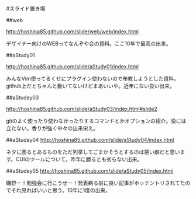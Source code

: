 #スライド置き場

##web

http://hoshina85.github.com/slide/web/web/index.html

デザイナー向けのWEBってなんぞや会の資料。ここ10年で最高の出来。

##aStudy01

http://hoshina85.github.com/slide/aStudy01/index.html

みんなVim使ってるくせにプラグイン使わないので布教しようとした資料。github上だとちゃんと動いてないけどまあいいや。近年にない良い出来。

##aStudey03

http://hoshina85.github.com/slide/aStudy03/index.html#slide2

gitのよく使ったり使わなかったりするコマンドとかオプションの紹介。役には立たない。香りが強く中々の出来栄え。

##aStudey04
http://hoshina85.github.com/slide/aStudy04/index.html

ネタに困るとあるものをただ列挙してごまかそうとするのは悪い癖だと思います。CUIのツールについて。昨年に勝るとも劣らない出来。

##aStudey05
http://hoshina85.github.com/slide/aStudy05/index.html

磯野ー！勉強会に行こうぜー！発表剃る前に良い記事がホッテントリされてたのでそれ見ればいいと思う。10年に1度の出来。
